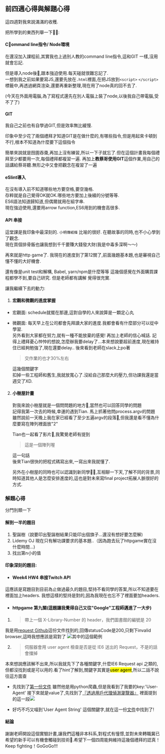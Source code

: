 ## 前四週心得與解題心得

這四週對我來說滿滿的收穫.

把所學到的東西列舉一下: 

#### Command line指令/ Node環境  
在還沒加入課程前,其實我也上過別人教的command line指令,這和GIT 一樣,沒用就會忘記.

但是導入node後,跟本強迫使用.每天碰就很難忘記了.  
一想到我之前如果要寫JS,還要先放在`.html`裡面,在把JS放到`<script>` `</script>`標籤中,再透過網頁渲染,還要再重新整理,現在用了node真的回不去了.  

(今天在外面用電腦,為了寫程式還先在別人電腦上裝了node,以後我自己帶電腦,受不了了)

#### GIT  
我自己之前也有自學過GIT,但是效率無比緩慢.  

印象中至少花了兩個禮拜才知道GIT是在做什麼的,有哪些指令,但是用起來卡頓到不行,根本不知道為什麼要下這個指令

簡單來說就是囫圇吞棗,再加上沒有練習,所以一下子就忘了.但在這個計畫我每個禮拜至少都要用一次,每個禮拜都複習一遍. 
再加上**教蔡哥使用GIT**這個作業,用自己的話講給蔡哥聽.無形之中又會把觀念在複習了一遍

#### eSlint導入  
在沒有導入前不知道哪些地方要空格,要空幾格.  
存粹就是自己覺得OK就OK.哪些地方要加上後綴的分號等等.  
ES6語法知道歸知道,但偶爾就用在組字串.  
現在強迫使用,還要用arrow function,ES6用到的機會高很多. 

#### API 串接  
這堂課是我印象中最深刻的.
`小明傳紙條` 比喻的很好. 在聽故事的同時,也不小心學到了觀念.   
現在買個排骨飯也讓我想到千千要賺大錢發大財(我是中毒多深啊～～)  

再來就是http game了. 我現在的進度到了第12關了,前面幾題基本題,也是審視自己懂不懂的大好機會.

還有像是unit test和解構, Babel, yarn/npm是什麼等等
這幾個感覺在外面購買課程都學不到,要自己研究. 但是老師都有講解
覺得很充實.

讓我繼續下去的動力:

1. #### 宏觀和微觀的進度掌握
- 宏觀面: schedule就擺在那邊,這對自學的人來說算是一顆定心丸
- 微觀面: 每天早上在公司都會先拜讀大家的進度.我都會看有什麼部分可以從中學習.  
另外看到大家都在努力,就有一種不能放棄的感覺! 再加上老師的信心喊話.
記得上禮拜憂心忡忡的想說,怎麼辦我要delay了...本來想說要超前進度,現在維持住已經夠勉強了,現在還要delay..
後來看到老師在slack上po著
  > 交作業的也才30%左右

  這幾個關鍵字  
扣掉一些工程師和舊生,我就放寬心了.沒給自己那麼大的壓力,但功課我還是當週交了XD.


2. #### 小樹屋計畫  
    對我來說小樹屋就是一個問問題的地方,當然也可以回答同學的問題  
    記得我第一次去的時候,幸運的遇到Tian. 馬上抓著他問process.argv的問題  
    雖然說前一天晚上我在家已經看了至少五遍argv的段落,但我還是看不懂為什麼要寫在陣列裡面放"2"  

    Tian也一起看了影片,我驚覺老師有提到
    > 這是一個陣列喔

    這一句話  
    後來Tian很快的把程式碼寫出來,一寫出來我就懂了.

    另外在小樹屋的同時也可以認識到新同學,互相聊一下天,了解不同的背景,同時知道其他人是怎麼安排進度的,這也是對未來寫final project拓展人脈很好的方式.

### 解題心得
分門別類一下

#### 解到一半的題目

1. 聖誕樹（說要印出聖誕樹結果只能印出個旗子...還沒有想好要怎麼解)
2. Lidemy OJ 現在只有解功課要求的基本題..（因為跑去玩了httpgame實在沒什麼時間...)
3. 找出第n小的值

#### 印象深刻的題目:
- #### Week4 HW4 串接Twitch API

這應該是寫題目到目前為止做過最久的題目,堅持不看同學的答案,所以不知道要在裡面加上headers. 我想這樣的堅持是對的,因為我現在也忘不了裡面要加headers. 

- #### httpgame 第九關(這題讓我覺得自己又往"Google"工程師邁進了一大步)

1. > 帶上一個 X-Library-Number 的 header，我們圖書館的編號是 20

我是用[request Github](https://github.com/request/request)這份文件找到的,回傳statusCode是200,只剩下invalid browser,這時我想應該是寫對了
![其中的這個範例](https://i.imgur.com/hYBx915.png)

2. > 伺服器會用 user agent 檢查是否是從 IE6 送出的 Request，不是的話會擋掉

本來想說應該解不出來,所以我就先下了各種關鍵字,什麼IE6 Request api 之類的,但都沒找到或是可以用的.看了hint了解到,關鍵字其實是<mark>user agent</mark>,所以二話不說往這方面查

- 先找到了[第一份文件](http://tech-marsw.logdown.com/blog/2016/01/10/02-post-crawler)
雖然他是用python爬蟲,但是我看到了我要的key:'User-Agent'
接下來就是value了,先找到了[『透過用戶代理偵測瀏覽器』](https://developer.mozilla.org/zh-TW/docs/Web/HTTP/Browser_detection_using_the_user_agent)
裡面提到的這一段![](https://i.imgur.com/oo0Evab.png)

- 好巧不巧又喵到'User Agent String'
這個關鍵字,就在這一份[文件](https://i.imgur.com/z9TYPeE.png)中找到了!

#### 結論

謝謝老師開設這個實驗計畫,讓我們這種非本科系,對程式有憧憬,並對未來轉職冀已希望的新手可以有機會觸碰到技術.希望下一個四周能夠維持這幾個禮拜的認真！Keep fighting！GoGoGo!!!

